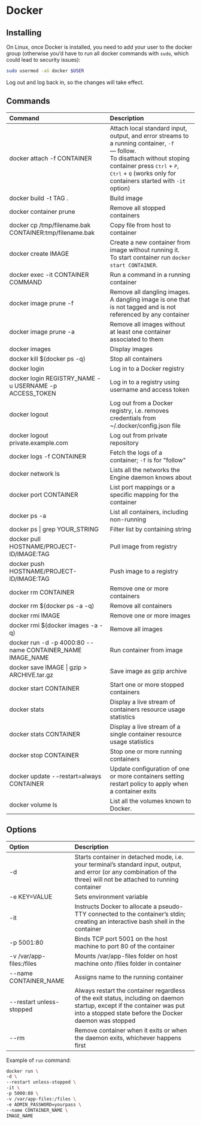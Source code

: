 # Docker

## Installing

On Linux, once Docker is installed, you need to add your user to the docker group (otherwise you’d have to run all docker commands with `sudo`, which could lead to security issues):

```bash
sudo usermod -aG docker $USER
```

Log out and log back in, so the changes will take effect.

## Commands

| Command                                                   | Description                                                                                                                                                                                                                                                         |
| :-------------------------------------------------------- | :------------------------------------------------------------------------------------------------------------------------------------------------------------------------------------------------------------------------------------------------------------------ |
| docker attach -f CONTAINER                                | Attach local standard input, output, and error streams to a running container, `-f` — follow. <br>To disattach without stoping container press <kbd>Ctrl</kbd> + <kbd>P</kbd>, <kbd>Ctrl</kbd> + <kbd>Q</kbd> (works only for containers started with `-it` option) |
| docker build -t TAG .                                     | Build image                                                                                                                                                                                                                                                         |
| docker container prune                                    | Remove all stopped containers                                                                                                                                                                                                                                       |
| docker cp /tmp/filename.bak CONTAINER:tmp/filename.bak    | Copy file from host to container                                                                                                                                                                                                                                    |
| docker create IMAGE                                       | Create a new container from image without running it. <br>To start container run `docker start CONTAINER`.                                                                                                                                                          |
| docker exec -it CONTAINER COMMAND                         | Run a command in a running container                                                                                                                                                                                                                                |
| docker image prune -f                                     | Remove all dangling images. <br/>A dangling image is one that is not tagged and is not referenced by any container                                                                                                                                                  |
| docker image prune -a                                     | Remove all images without at least one container associated to them                                                                                                                                                                                                 |
| docker images                                             | Display images                                                                                                                                                                                                                                                      |
| docker kill $(docker ps -q)                               | Stop all containers                                                                                                                                                                                                                                                 |
| docker login                                              | Log in to a Docker registry                                                                                                                                                                                                                                         |
| docker login REGISTRY_NAME -u USERNAME -p ACCESS_TOKEN    | Log in to a registry using username and access token                                                                                                                                                                                                                |
| docker logout                                             | Log out from a Docker registry, i.e. removes credentials from ~/.docker/config.json file                                                                                                                                                                            |
| docker logout private.example.com                         | Log out from private repository                                                                                                                                                                                                                                     |
| docker logs -f CONTAINER                                  | Fetch the logs of a container; `-f` is for "follow"                                                                                                                                                                                                                 |
| docker network ls                                         | Lists all the networks the Engine daemon knows about                                                                                                                                                                                                                |
| docker port CONTAINER                                     | List port mappings or a specific mapping for the container                                                                                                                                                                                                          |
| docker ps -a                                              | List all containers, including non-running                                                                                                                                                                                                                          |
| docker ps \| grep YOUR_STRING                             | Filter list by containing string                                                                                                                                                                                                                                    |
| docker pull HOSTNAME/PROJECT-ID/IMAGE:TAG                 | Pull image from registry                                                                                                                                                                                                                                            |
| docker push HOSTNAME/PROJECT-ID/IMAGE:TAG                 | Push image to a registry                                                                                                                                                                                                                                            |
| docker rm CONTAINER                                       | Remove one or more containers                                                                                                                                                                                                                                       |
| docker rm $(docker ps -a -q)                              | Remove all containers                                                                                                                                                                                                                                               |
| docker rmi IMAGE                                          | Remove one or more images                                                                                                                                                                                                                                           |
| docker rmi $(docker images -a -q)                         | Remove all images                                                                                                                                                                                                                                                   |
| docker run -d -p 4000:80 --name CONTAINER_NAME IMAGE_NAME | Run container from image                                                                                                                                                                                                                                            |
| docker save IMAGE \| gzip > ARCHIVE.tar.gz                | Save image as gzip archive                                                                                                                                                                                                                                          |
| docker start CONTAINER                                    | Start one or more stopped containers                                                                                                                                                                                                                                |
| docker stats                                              | Display a live stream of containers resource usage statistics                                                                                                                                                                                                       |
| docker stats CONTAINER                                    | Display a live stream of a single container resource usage statistics                                                                                                                                                                                               |
| docker stop CONTAINER                                     | Stop one or more running containers                                                                                                                                                                                                                                 |
| docker update --restart=always CONTAINER                  | Update configuration of one or more containers setting restart policy to apply when a container exits                                                                                                                                                               |
| docker volume ls                                          | List all the volumes known to Docker.                                                                                                                                                                                                                               |

## Options

| Option                   | Description                                                                                                                                                                        |
| :----------------------- | :--------------------------------------------------------------------------------------------------------------------------------------------------------------------------------- |
| -d                       | Starts container in detached mode, i.e. your terminal’s standard input, output, and error (or any combination of the three) will not be attached to running container              |
| -e KEY=VALUE             | Sets environment variable                                                                                                                                                          |
| -it                      | Instructs Docker to allocate a pseudo-TTY connected to the container’s stdin; creating an interactive bash shell in the container                                                  |
| -p 5001:80               | Binds TCP port 5001 on the host machine to port 80 of the container                                                                                                                |
| -v /var/app-files:/files | Mounts /var/app-files folder on host machine onto /files folder in container                                                                                                       |
| --name CONTAINER_NAME    | Assigns name to the running container                                                                                                                                              |
| --restart unless-stopped | Always restart the container regardless of the exit status, including on daemon startup, except if the container was put into a stopped state before the Docker daemon was stopped |
| --rm                     | Remove container when it exits or when the daemon exits, whichever happens first                                                                                                   |

Example of `run` command:

```sh
docker run \
-d \
--restart unless-stopped \
-it \
-p 5000:80 \
-v /var/app-files:/files \
-e ADMIN_PASSWORD=yourpass \
--name CONTAINER_NAME \
IMAGE_NAME
```
